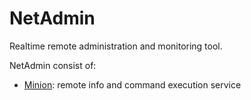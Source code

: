 # NetAdmin

Realtime remote administration and monitoring tool.

NetAdmin consist of:
* [Minion](netadmin_minion): remote info and command execution service
    